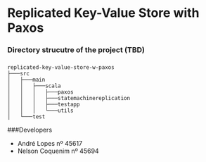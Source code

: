 # Replicated Key-Value Store with Paxos

### Directory strucutre of the project (TBD)
###
```
replicated-key-value-store-w-paxos
├───src
│   ├───main
│   │   ├───scala
│   │   │   ├───paxos
│   │   │   ├───statemachinereplication
│   │   │   ├───testapp
│   │   │   └───utils
│   └───test
```


###Developers

* André Lopes nº 45617
* Nelson Coquenim nº 45694